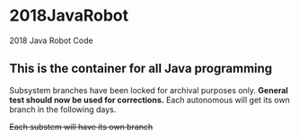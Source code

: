 # 2018JavaRobot
2018 Java Robot Code

This is the container for all Java programming
---
Subsystem branches have been locked for archival purposes only. 
**General test should now be used for corrections.**
Each autonomous will get its own branch in the following days.

~~Each substem will have its own branch~~



